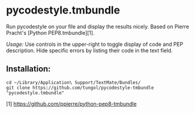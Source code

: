 pycodestyle.tmbundle
====================

Run pycodestyle on your file and display the results nicely. Based on Pierre
Pracht's [Python PEP8.tmbundle][1].

_Usage:_ Use controls in the upper-right to toggle display of code and PEP
description. Hide specific errors by listing their code in the text field.

Installation:
--------------

    cd ~/Library/Application\ Support/TextMate/Bundles/
    git clone https://github.com/tungol/pycodestyle-tmbundle "pycodestyle.tmbundle"

[1] https://github.com/ppierre/python-pep8-tmbundle